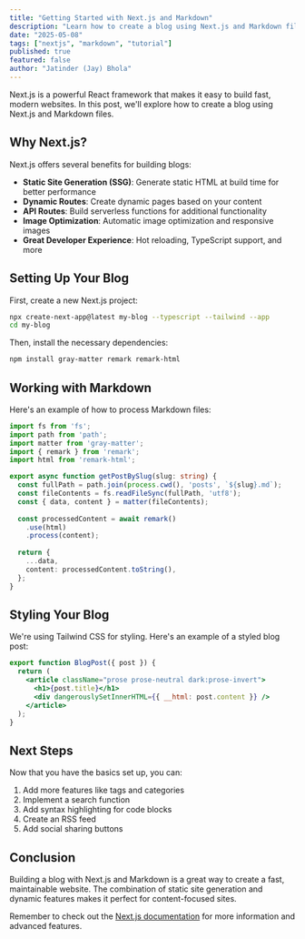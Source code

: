 ```yaml
---
title: "Getting Started with Next.js and Markdown"
description: "Learn how to create a blog using Next.js and Markdown files."
date: "2025-05-08"
tags: ["nextjs", "markdown", "tutorial"]
published: true
featured: false
author: "Jatinder (Jay) Bhola"
---
```


Next.js is a powerful React framework that makes it easy to build fast, modern websites. In this post, we'll explore how to create a blog using Next.js and Markdown files.

## Why Next.js?

Next.js offers several benefits for building blogs:

- **Static Site Generation (SSG)**: Generate static HTML at build time for better performance
- **Dynamic Routes**: Create dynamic pages based on your content
- **API Routes**: Build serverless functions for additional functionality
- **Image Optimization**: Automatic image optimization and responsive images
- **Great Developer Experience**: Hot reloading, TypeScript support, and more

## Setting Up Your Blog

First, create a new Next.js project:

```bash
npx create-next-app@latest my-blog --typescript --tailwind --app
cd my-blog
```

Then, install the necessary dependencies:

```bash
npm install gray-matter remark remark-html
```

## Working with Markdown

Here's an example of how to process Markdown files:

```typescript
import fs from 'fs';
import path from 'path';
import matter from 'gray-matter';
import { remark } from 'remark';
import html from 'remark-html';

export async function getPostBySlug(slug: string) {
  const fullPath = path.join(process.cwd(), 'posts', `${slug}.md`);
  const fileContents = fs.readFileSync(fullPath, 'utf8');
  const { data, content } = matter(fileContents);
  
  const processedContent = await remark()
    .use(html)
    .process(content);
  
  return {
    ...data,
    content: processedContent.toString(),
  };
}
```

## Styling Your Blog

We're using Tailwind CSS for styling. Here's an example of a styled blog post:

```jsx
export function BlogPost({ post }) {
  return (
    <article className="prose prose-neutral dark:prose-invert">
      <h1>{post.title}</h1>
      <div dangerouslySetInnerHTML={{ __html: post.content }} />
    </article>
  );
}
```

## Next Steps

Now that you have the basics set up, you can:

1. Add more features like tags and categories
2. Implement a search function
3. Add syntax highlighting for code blocks
4. Create an RSS feed
5. Add social sharing buttons

## Conclusion

Building a blog with Next.js and Markdown is a great way to create a fast, maintainable website. The combination of static site generation and dynamic features makes it perfect for content-focused sites.

Remember to check out the [Next.js documentation](https://nextjs.org/docs) for more information and advanced features. 